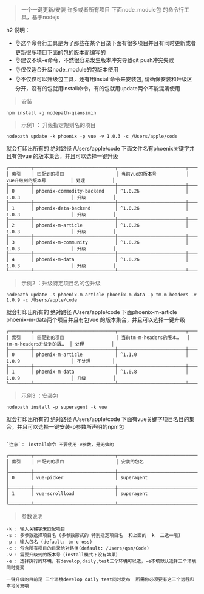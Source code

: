 > 一个一键更新/安装 许多或者所有项目 下面node_module包 的命令行工具，基于nodejs

h2 说明： 

- 👌这个命令行工具是为了那些在某个目录下面有很多项目并且有同时更新或者更新很多项目下面的包的版本而编写的
- 👌建议不填-e命令，不然很容易发生版本冲突导致git push冲突失败
- 👌仅仅适合升级node_module的包版本使用
- 👌不仅仅可以升级包工具，还有用install命令来安装包, 请确保安装和升级区分开，没有的包就用install命令，有的包就用update两个不能混淆使用

> 安装

```
npm install -g nodepath-qiansimin
```

> 示例1 ： 升级指定规则名的项目 

```
nodepath update -k phoenix -p vue -v 1.0.3 -c /Users/apple/code
```

就会打印出所有的 绝对路径  /Users/apple/code 下面文件名有phoenix关键字并且有包vue 的版本集合，并且可以选择一键升级

```
┌────────┬──────────────────────────────┬─────────────────────────┬─────────────────────────┬───────────────┐
│ 索引    │ 匹配到的项目                   │ 当前vue的版本号           │ vue升级到的版本号         │ 处理          │
├────────┼──────────────────────────────┼─────────────────────────┼─────────────────────────┼───────────────┤
│ 0      │ phoenix-commodity-backend    │ ^1.0.26                 │ 1.0.3                   │ 升级          │
├────────┼──────────────────────────────┼─────────────────────────┼─────────────────────────┼───────────────┤
│ 1      │ phoenix-data-backend         │ ^1.0.26                 │ 1.0.3                   │ 升级          │
├────────┼──────────────────────────────┼─────────────────────────┼─────────────────────────┼───────────────┤
│ 2      │ phoenix-m-article            │ ^1.0.26                 │ 1.0.3                   │ 升级          │
├────────┼──────────────────────────────┼─────────────────────────┼─────────────────────────┼───────────────┤
│ 3      │ phoenix-m-community          │ ^1.0.26                 │ 1.0.3                   │ 升级          │
├────────┼──────────────────────────────┼─────────────────────────┼─────────────────────────┼───────────────┤
│ 4      │ phoenix-m-data               │ ^1.0.26                 │ 1.0.3                   │ 升级          │
└────────┴──────────────────────────────┴─────────────────────────┴─────────────────────────┴───────────────┘
```

> 示例2 ：升级特定项目名的包升级

```
nodepath update -s phoenix-m-article phoenix-m-data -p tm-m-headers -v 1.0.9 -c /Users/apple/code
```

就会打印出所有的 绝对路径  /Users/apple/code 下面phoenix-m-article phoenix-m-data两个项目并且有包vue 的版本集合，并且可以选择一键升级

```
┌────────┬──────────────────────────────┬─────────────────────────┬─────────────────────────┬───────────────┐
│ 索引    │ 匹配到的项目                   │ 当前tm-m-headers的版本…   │ tm-m-headers升级到的版…  │ 处理          │
├────────┼──────────────────────────────┼─────────────────────────┼─────────────────────────┼───────────────┤
│ 0      │ phoenix-m-article            │ ^1.1.0                  │ 1.0.9                   │ 不处理        │
├────────┼──────────────────────────────┼─────────────────────────┼─────────────────────────┼───────────────┤
│ 1      │ phoenix-m-data               │ ^1.0.8                  │ 1.0.9                   │ 升级          │
└────────┴──────────────────────────────┴─────────────────────────┴─────────────────────────┴───────────────┘
```

> 示例3 ：安装包

```
nodepath install -p superagent -k vue
```

就会打印出所有的 绝对路径  /Users/apple/code 下面有vue关键字项目名目的集合，并且可以选择一键安装-p参数所声明的npm包

```

`注意`： install命令 不要使用-v参数，是无效的

┌────────┬──────────────────────────────┬───────────────────────────────────┐
│ 索引    │ 匹配到的项目                   │ 安装的包名                          │
├────────┼──────────────────────────────┼───────────────────────────────────┤
│ 0      │ vue-picker                   │ superagent                        │
├────────┼──────────────────────────────┼───────────────────────────────────┤
│ 1      │ vue-scrollload               │ superagent                        │
└────────┴──────────────────────────────┴───────────────────────────────────┘
```

> 参数说明

```
-k : 输入关键字来匹配项目 
-s : 多参数选择项目名 (多参数形式的 特别指定项目名  和上面的  k  二选一哦)
-p : 输入包名 (default: tm-c-oss)
-c : 包含所有项目的目录绝对路径(default: /Users/qsm/Code)
-v : 需要升级到的版本号（install模式下没有效果）
-e : 选择执行的环境，有develop,daily,test三个环境可以选，-e不填默认选择三个环境同时提交

一键升级的目前是 三个环境develop daily test同时发布  所需你必须要有这三个远程和本地分支哦
```



